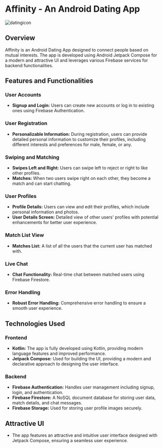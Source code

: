 # Affinity - An Android Dating App

![datingicon](https://github.com/user-attachments/assets/fbce5bb3-aaf0-40e7-be64-8042490a1c99)

## Overview
Affinity is an Android Dating App designed to connect people based on mutual interests. The app is developed using Android Jetpack Compose for a modern and attractive UI and leverages various Firebase services for backend functionalities.

## Features and Functionalities

### User Accounts
- **Signup and Login:** Users can create new accounts or log in to existing ones using Firebase Authentication.

### User Registration
- **Personalizable Information:** During registration, users can provide detailed personal information to customize their profiles, including different interests and preferences for male, female, or any.

### Swiping and Matching
- **Swipes Left and Right:** Users can swipe left to reject or right to like other profiles.
- **Matches:** When two users swipe right on each other, they become a match and can start chatting.

### User Profiles
- **Profile Details:** Users can view and edit their profiles, which include personal information and photos.
- **User Details Screen:** Detailed view of other users' profiles with potential enhancements for better user experience.

### Match List View
- **Matches List:** A list of all the users that the current user has matched with.

### Live Chat
- **Chat Functionality:** Real-time chat between matched users using Firebase Firestore.

### Error Handling
- **Robust Error Handling:** Comprehensive error handling to ensure a smooth user experience.

## Technologies Used

### Frontend
- **Kotlin:** The app is fully developed using Kotlin, providing modern language features and improved performance.
- **Jetpack Compose:** Used for building the UI, providing a modern and declarative approach to designing the user interface.

### Backend
- **Firebase Authentication:** Handles user management including signup, login, and authentication.
- **Firebase Firestore:** A NoSQL document database for storing user data, match details, and chat messages.
- **Firebase Storage:** Used for storing user profile images securely.

## Attractive UI
- The app features an attractive and intuitive user interface designed with Jetpack Compose, ensuring a seamless user experience.



